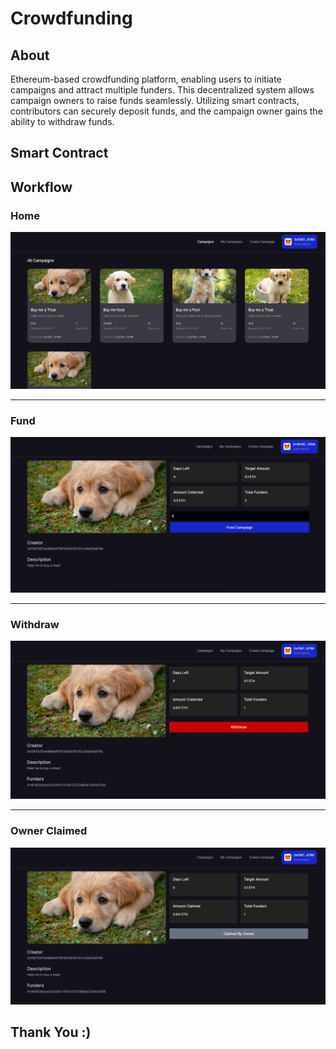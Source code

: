 # Crowdfunding

## About

Ethereum-based crowdfunding platform, enabling users to initiate campaigns and attract multiple funders. This decentralized system allows campaign owners to raise funds seamlessly. Utilizing smart contracts, contributors can securely deposit funds, and the campaign owner gains the ability to withdraw funds.

## Smart Contract

## Workflow

### Home

![Home](./workflow-images/home.png)

---

### Fund

![Fund](./workflow-images/funding.png)

---

### Withdraw

![Home](./workflow-images/withdraw.png)

---

### Owner Claimed

![Home](./workflow-images/claimed.png)

## Thank You :)
